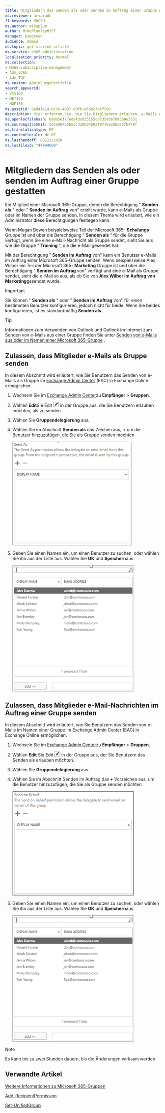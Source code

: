 ```yaml
---
title: Mitgliedern das Senden als oder senden im Auftrag einer Gruppe gestatten
ms.reviewer: arvaradh
f1.keywords: NOCSH
ms.author: mikeplum
author: MikePlumleyMSFT
manager: pamgreen
audience: Admin
ms.topic: get-started-article
ms.service: o365-administration
localization_priority: Normal
ms.collection:
- M365-subscription-management
- Adm_O365
- Adm_TOC
ms.custom: AdminSurgePortfolio
search.appverid:
- BCS160
- MET150
- MOE150
ms.assetid: 0ad41414-0cc6-4b97-90fb-06bec7bcf590
description: Hier erfahren Sie, wie Sie Mitgliedern erlauben, e-Mails als Microsoft 365-Gruppe zu senden oder e-Mails im Namen einer Microsoft 365-Gruppe zu senden.
ms.openlocfilehash: 090a5e177ed843c035155cd735e0b7b9560e5631
ms.sourcegitcommit: bd5a08785b5ec320b04b02f8776e28bce5fb448f
ms.translationtype: MT
ms.contentlocale: de-DE
ms.lasthandoff: 06/23/2020
ms.locfileid: "44844668"
---
```

# <a name="allow-members-to-send-as-or-send-on-behalf-of-a-group"></a>Mitgliedern das Senden als oder senden im Auftrag einer Gruppe gestatten

Ein Mitglied einer Microsoft 365-Gruppe, denen die Berechtigung " **Senden als** " oder " **Senden im Auftrag** von" erteilt wurde, kann e-Mails als Gruppe oder im Namen der Gruppe senden. In diesem Thema wird erläutert, wie ein Administrator diese Berechtigungen festlegen kann.
  
Wenn Megan Bowen beispielsweise Teil der Microsoft 365- **Schulungs** Gruppe ist und über die Berechtigung " **Senden als** " für die Gruppe verfügt, wenn Sie eine e-Mail-Nachricht als Gruppe sendet, sieht Sie aus wie die Gruppe " **Training** ", die die e-Mail gesendet hat. 
  
Mit der Berechtigung " **Senden im Auftrag** von" kann ein Benutzer e-Mails im Auftrag einer Microsoft 365-Gruppe senden. Wenn beispielsweise Alex Wilber ein Teil der Microsoft 365- **Marketing** Gruppe ist und über die Berechtigung " **Senden im Auftrag** von" verfügt und eine e-Mail als Gruppe sendet, sieht die e-Mail so aus, als ob Sie von **Alex Wilber im Auftrag von Marketing**gesendet wurde.

> [!IMPORTANT]
> Sie können " **Senden als** " oder " **Senden im Auftrag** von" für einen bestimmten Benutzer konfigurieren, jedoch nicht für beide. Wenn Sie beides konfigurieren, ist es standardmäßig **Senden als**.

> [!TIP]
> Informationen zum Verwenden von Outlook und Outlook im Internet zum Senden von e-Mails aus einer Gruppe finden Sie unter [Senden von e-Mails aus oder im Namen einer Microsoft 365-Gruppe](https://support.microsoft.com/office/0f4964af-aec6-484b-a65c-0434df8cdb6b) .
    
## <a name="allow-members-to-send-email-as-a-group"></a>Zulassen, dass Mitglieder e-Mails als Gruppe senden

In diesem Abschnitt wird erläutert, wie Sie Benutzern das Senden von e-Mails als Gruppe im [Exchange Admin Center](https://go.microsoft.com/fwlink/p/?linkid=2059104) (EAC) in Exchange Online ermöglichen.
  
1. Wechseln Sie im <a href="https://go.microsoft.com/fwlink/p/?linkid=2059104" target="_blank">Exchange Admin Center</a>zu **Empfänger** \> **Gruppen**.
    
2. Wählen **Edit**Sie Edit ![ Group Symbol bearbeiten ](../../media/0cfcb590-dc51-4b4f-9276-bb2ce300d87e.png) in der Gruppe aus, die Sie Benutzern erlauben möchten, als zu senden.   
    
3. Wählen Sie **Gruppendelegierung** aus.
    
4. Wählen Sie im Abschnitt **Senden als** das Zeichen aus, **+** um die Benutzer hinzuzufügen, die Sie als Gruppe senden möchten. 
    
    ![Wählen Sie das Pluszeichen aus, um die Benutzer hinzuzufügen, die Sie als Microsoft 365-Gruppe senden möchten.](../../media/1df167f6-1eff-4f98-9ecd-4230fab46557.png)
  
5. Geben Sie einen Namen ein, um einen Benutzer zu suchen, oder wählen Sie ihn aus der Liste aus. Wählen Sie **OK** und **Speichern**aus.
    
    ![Typ zum Suchen oder Auswählen eines Benutzers aus der Liste](../../media/522919cf-664c-4a25-8076-c51c8c9fbe43.png)
  
## <a name="allow-members-to-send-email-on-behalf-of-a-group"></a>Zulassen, dass Mitglieder e-Mail-Nachrichten im Auftrag einer Gruppe senden

In diesem Abschnitt wird erläutert, wie Sie Benutzern das Senden von e-Mails im Namen einer Gruppe im Exchange Admin Center (EAC) in Exchange Online ermöglichen.
  
1. Wechseln Sie im <a href="https://go.microsoft.com/fwlink/p/?linkid=2059104" target="_blank">Exchange Admin Center</a>zu **Empfänger** \> **Gruppen**.
    
2. Wählen **Edit** Sie Edit ![ Group Icon bearbeiten ](../../media/0cfcb590-dc51-4b4f-9276-bb2ce300d87e.png) in der Gruppe aus, der Sie Benutzern das Senden als erlauben möchten. 
    
3. Wählen Sie **Gruppendelegierung** aus.
    
4. Wählen Sie im Abschnitt Senden im Auftrag das **+** Vorzeichen aus, um die Benutzer hinzuzufügen, die Sie als Gruppe senden möchten. 
    
    ![Wählen Sie das Pluszeichen aus, um die Benutzer hinzuzufügen, die Sie als Microsoft 365-Gruppe senden möchten.](../../media/2bae0579-8907-4d6b-8920-ddd6555897b4.png)
  
5. Geben Sie einen Namen ein, um einen Benutzer zu suchen, oder wählen Sie ihn aus der Liste aus. Wählen Sie **OK** und **Speichern**aus.
    
    ![Typ zum Suchen oder Auswählen eines Benutzers aus der Liste](../../media/522919cf-664c-4a25-8076-c51c8c9fbe43.png)
    
> [!NOTE]
> Es kann bis zu zwei Stunden dauern, bis die Änderungen wirksam werden.

## <a name="related-articles"></a>Verwandte Artikel

[Weitere Informationen zu Microsoft 365-Gruppen](https://support.microsoft.com/office/b565caa1-5c40-40ef-9915-60fdb2d97fa2)

[Add-RecipientPermission](https://go.microsoft.com/fwlink/p/?LinkId=723960)

[Set-UnifiedGroup](https://go.microsoft.com/fwlink/p/?LinkId=616189)
